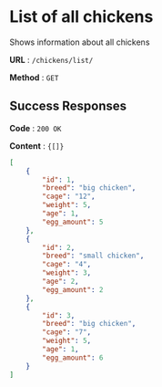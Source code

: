 # List of all chickens

Shows information about all chickens

**URL** : `/chickens/list/`

**Method** : `GET`


## Success Responses

**Code** : `200 OK`

**Content** : `{[]}`

```json
[
    {
        "id": 1,
        "breed": "big chicken",
        "cage": "12",
        "weight": 5,
        "age": 1,
        "egg_amount": 5
    },
    {
        "id": 2,
        "breed": "small chicken",
        "cage": "4",
        "weight": 3,
        "age": 2,
        "egg_amount": 2
    },
    {
        "id": 3,
        "breed": "big chicken",
        "cage": "7",
        "weight": 5,
        "age": 1,
        "egg_amount": 6
    }
]
```
